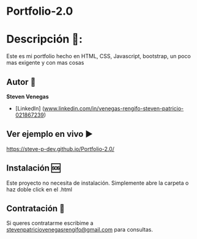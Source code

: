 # Portfolio-2.0
# Descripción 📖:
Este es mi portfolio hecho en HTML, CSS, Javascript, bootstrap, un poco mas exigente y con mas cosas
## Autor :bicyclist:
**Steven Venegas**
* [LinkedIn] (www.linkedin.com/in/venegas-rengifo-steven-patricio-021867239)

## Ver ejemplo en vivo :arrow_forward:
https://steve-p-dev.github.io/Portfolio-2.0/
## Instalación :sos:
Este proyecto no necesita de instalación. Simplemente abre la carpeta o haz doble click en el .html

## Contratación :open_hands:
Si queres contratarme escribime a stevenpatriciovenegasrengifo@gmail.com para consultas.
